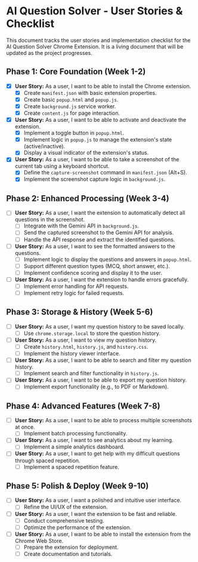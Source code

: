 # AI Question Solver - User Stories & Checklist

This document tracks the user stories and implementation checklist for the AI Question Solver Chrome Extension. It is a living document that will be updated as the project progresses.

## Phase 1: Core Foundation (Week 1-2)

*   [x] **User Story:** As a user, I want to be able to install the Chrome extension.
    *   [x] Create `manifest.json` with basic extension properties.
    *   [x] Create basic `popup.html` and `popup.js`.
    *   [x] Create `background.js` service worker.
    *   [x] Create `content.js` for page interaction.
*   [x] **User Story:** As a user, I want to be able to activate and deactivate the extension.
    *   [x] Implement a toggle button in `popup.html`.
    *   [x] Implement logic in `popup.js` to manage the extension's state (active/inactive).
    *   [x] Display a visual indicator of the extension's status.
*   [x] **User Story:** As a user, I want to be able to take a screenshot of the current tab using a keyboard shortcut.
    *   [x] Define the `capture-screenshot` command in `manifest.json` (Alt+S).
    *   [x] Implement the screenshot capture logic in `background.js`.

## Phase 2: Enhanced Processing (Week 3-4)

*   [ ] **User Story:** As a user, I want the extension to automatically detect all questions in the screenshot.
    *   [ ] Integrate with the Gemini API in `background.js`.
    *   [ ] Send the captured screenshot to the Gemini API for analysis.
    *   [ ] Handle the API response and extract the identified questions.
*   [ ] **User Story:** As a user, I want to see the formatted answers to the questions.
    *   [ ] Implement logic to display the questions and answers in `popup.html`.
    *   [ ] Support different question types (MCQ, short answer, etc.).
    *   [ ] Implement confidence scoring and display it to the user.
*   [ ] **User Story:** As a user, I want the extension to handle errors gracefully.
    *   [ ] Implement error handling for API requests.
    *   [ ] Implement retry logic for failed requests.

## Phase 3: Storage & History (Week 5-6)

*   [ ] **User Story:** As a user, I want my question history to be saved locally.
    *   [ ] Use `chrome.storage.local` to store the question history.
*   [ ] **User Story:** As a user, I want to view my question history.
    *   [ ] Create `history.html`, `history.js`, and `history.css`.
    *   [ ] Implement the history viewer interface.
*   [ ] **User Story:** As a user, I want to be able to search and filter my question history.
    *   [ ] Implement search and filter functionality in `history.js`.
*   [ ] **User Story:** As a user, I want to be able to export my question history.
    *   [ ] Implement export functionality (e.g., to PDF or Markdown).

## Phase 4: Advanced Features (Week 7-8)

*   [ ] **User Story:** As a user, I want to be able to process multiple screenshots at once.
    *   [ ] Implement batch processing functionality.
*   [ ] **User Story:** As a user, I want to see analytics about my learning.
    *   [ ] Implement a simple analytics dashboard.
*   [ ] **User Story:** As a user, I want to get help with my difficult questions through spaced repetition.
    *   [ ] Implement a spaced repetition feature.

## Phase 5: Polish & Deploy (Week 9-10)

*   [ ] **User Story:** As a user, I want a polished and intuitive user interface.
    *   [ ] Refine the UI/UX of the extension.
*   [ ] **User Story:** As a user, I want the extension to be fast and reliable.
    *   [ ] Conduct comprehensive testing.
    *   [ ] Optimize the performance of the extension.
*   [ ] **User Story:** As a user, I want to be able to install the extension from the Chrome Web Store.
    *   [ ] Prepare the extension for deployment.
    *   [ ] Create documentation and tutorials.
